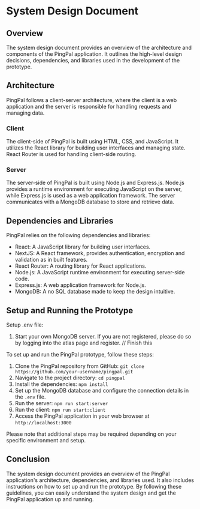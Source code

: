 # System Design Document

## Overview
The system design document provides an overview of the architecture and components of the PingPal application. It outlines the high-level design decisions, dependencies, and libraries used in the development of the prototype.

## Architecture
PingPal follows a client-server architecture, where the client is a web application and the server is responsible for handling requests and managing data.

### Client
The client-side of PingPal is built using HTML, CSS, and JavaScript. It utilizes the React library for building user interfaces and managing state. React Router is used for handling client-side routing.

### Server
The server-side of PingPal is built using Node.js and Express.js. Node.js provides a runtime environment for executing JavaScript on the server, while Express.js is used as a web application framework. The server communicates with a MongoDB database to store and retrieve data.

## Dependencies and Libraries
PingPal relies on the following dependencies and libraries:

- React: A JavaScript library for building user interfaces.
- NextJS: A React framework, provides authentication, encryption and validation as in built features.
- React Router: A routing library for React applications.
- Node.js: A JavaScript runtime environment for executing server-side code.
- Express.js: A web application framework for Node.js.
- MongoDB: A no SQL database made to keep the design intuitive.

## Setup and Running the Prototype
Setup .env file:
1. Start your own MongoDB server. If you are not registered, please do so by logging into the atlas page and 
register.
// Finish this 


To set up and run the PingPal prototype, follow these steps:

1. Clone the PingPal repository from GitHub: `git clone https://github.com/your-username/pingpal.git`
2. Navigate to the project directory: `cd pingpal`
3. Install the dependencies: `npm install`
4. Set up the MongoDB database and configure the connection details in the `.env` file.
5. Run the server: `npm run start:server`
6. Run the client: `npm run start:client`
7. Access the PingPal application in your web browser at `http://localhost:3000`

Please note that additional steps may be required depending on your specific environment and setup.

## Conclusion
The system design document provides an overview of the PingPal application's architecture, dependencies, and libraries used. It also includes instructions on how to set up and run the prototype. By following these guidelines, you can easily understand the system design and get the PingPal application up and running.